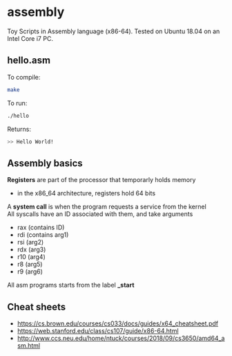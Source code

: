# assembly
Toy Scripts in Assembly language (x86-64). Tested on Ubuntu 18.04 on an Intel Core i7 PC.

## hello.asm

To compile:
```bash
make
```
To run:
```bash
./hello
```
Returns:
```bash
>> Hello World!
```

## Assembly basics

**Registers** are  part of the processor that temporarly holds memory  
- in the x86_64 architecture, registers hold 64 bits

A **system call** is when the program requests a service from the kernel  
All syscalls have an ID associated with them, and take arguments
- rax (contains ID)
- rdi (contains arg1)
- rsi (arg2)
- rdx (arg3)
- r10 (arg4)
- r8 (arg5)
- r9 (arg6)

All asm programs starts from the label **_start**

## Cheat sheets

- https://cs.brown.edu/courses/cs033/docs/guides/x64_cheatsheet.pdf
- https://web.stanford.edu/class/cs107/guide/x86-64.html
- http://www.ccs.neu.edu/home/ntuck/courses/2018/09/cs3650/amd64_asm.html
